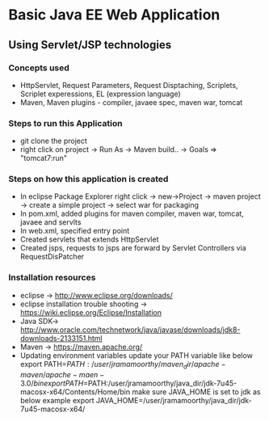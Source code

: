 # Basic Java EE Web Application
## Using Servlet/JSP technologies
### Concepts used
- HttpServlet, Request Parameters, Request Disptaching, Scriplets, Scriplet experessions, EL (expression language)
- Maven, Maven plugins - compiler, javaee spec, maven war, tomcat

### Steps to run this Application
- git clone the project
- right click on project -> Run As -> Maven build.. -> Goals => "tomcat7:run"

### Steps on how this application is created
- In eclipse Package Explorer right click -> new->Project -> maven project -> create a simple project
  -> select war for packaging
- In pom.xml, added plugins for maven compiler, maven war, tomcat, javaee and servlts
- In web.xml, specified entry point 
- Created servlets that extends HttpServlet 
- Created jsps, requests to jsps are forward by Servlet Controllers via RequestDisPatcher

### Installation resources
- eclipse -> http://www.eclipse.org/downloads/
- eclipse installation trouble shooting -> https://wiki.eclipse.org/Eclipse/Installation
- Java SDK-> http://www.oracle.com/technetwork/java/javase/downloads/jdk8-downloads-2133151.html
- Maven ->  https://maven.apache.org/
- Updating environment variables
  update your PATH variable like below
  export PATH=$PATH:/user/jramamoorthy/maven_dir/apache-maven/apache-maen-3.0/bin
  export PATH=$PATH:/user/jramamoorthy/java_dir/jdk-7u45-macosx-x64/Contents/Home/bin
  make sure JAVA_HOME is set to jdk as below example
  export JAVA_HOME=/user/jramamoorthy/java_dir/jdk-7u45-macosx-x64/
 
